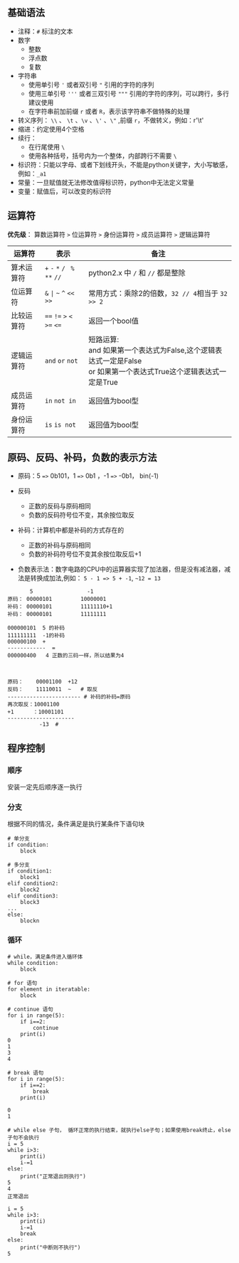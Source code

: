 
## 基础语法

- 注释：`#` 标注的文本
- 数字
    - 整数
    - 浮点数
    - 复数
- 字符串
    - 使用单引号 `'` 或者双引号 `"` 引用的字符的序列
    - 使用三单引号 `'''` 或者三双引号 `"""` 引用的字符的序列，可以跨行，多行建议使用
    - 在字符串前加前缀 `r` 或者 `R`，表示该字符串不做特殊的处理
- 转义序列： `\\` 、 `\t` 、`\v` 、`\'` 、`\"` ,前缀 `r`，不做转义，例如：r'\t'
- 缩进：约定使用4个空格
- 续行：
    - 在行尾使用 `\`
    - 使用各种括号，括号内为一个整体，内部跨行不需要 `\`
- 标识符：只能以字母、或者下划线开头，不能是python关键字，大小写敏感，例如：`_a1`
- 常量：一旦赋值就无法修改值得标识符，python中无法定义常量
- 变量：赋值后，可以改变的标识符

## 运算符

**优先级**： 算数运算符 `>` 位运算符 `>` 身份运算符 `>` 成员运算符 `>` 逻辑运算符

| 运算符 | 表示 | 备注 |
| --- | --- | --- |
| 算术运算符 | `+` `-` `*` `/ ` `%`  `**` `//` | python2.x 中 `/` 和 `//` 都是整除 |
| 位运算符 | `&` `\|` `~` `^` `<<`  `>>` | 常用方式：乘除2的倍数，`32 // 4`相当于 `32 >> 2`|
| 比较运算符 |  `==` `!=` `>` `<` `>=` `<=` | 返回一个bool值 |
|  逻辑运算符 |  `and` `or` `not`| 短路运算:<br> and 如果第一个表达式为False,这个逻辑表达式一定是False<br>or 如果第一个表达式True这个逻辑表达式一定是True |
|成员运算符 | `in` `not in` | 返回值为bool型 |
| 身份运算符|  `is` `is not` | 返回值为bool型 |

## 原码、反码、补码，负数的表示方法



- 原码：5 `=>` 0b101，1 `=>` 0b1 ，-1 `=>` -0b1， bin(-1)
- 反码
    - 正数的反码与原码相同
    - 负数的反码符号位不变，其余按位取反

- 补码：计算机中都是补码的方式存在的
    - 正数的补码与原码相同
    - 负数的补码符号位不变其余按位取反后+1

- 负数表示法：数字电路的CPU中的运算器实现了加法器，但是没有减法器，减法是转换成加法,例如： `5 - 1 => 5 + -1`, `~12 = 13`  

```
       5                 -1
原码： 00000101         10000001
补码： 00000101         11111110+1
补码： 00000101         11111111

000000101  5 的补码
111111111  -1的补码
000000100  + 
------------  = 
000000400   4 正数的三码一样，所以结果为4



原码：    00001100  +12
反码：    11110011  ~   # 取反 
----------------------- # 补码的补码=原码
再次取反：10001100     
+1      ：10001101
---------------------
          -13  # 
```

## 程序控制

### 顺序

安装一定先后顺序逐一执行

### 分支

根据不同的情况，条件满足是执行某条件下语句块

```
# 单分支
if condition:
    block
```
```
# 多分支
if condition1:
    block1
elif condition2:
    block2
elif condition3:
    block3
...
else:
    blockn
```

### 循环

```
# while，满足条件进入循环体
while condition:
    block
```
```
# for 语句
for element in iteratable:
    block
```
```
# continue 语句
for i in range(5):
    if i==2:
        continue
    print(i)
0
1
3
4
```
```
# break 语句
for i in range(5):
    if i==2:
        break
    print(i)

0
1
```
```
# while else 子句， 循环正常的执行结束，就执行else子句；如果使用break终止，else子句不会执行
i = 5
while i>3:
    print(i)
    i-=1
else:
    print("正常退出则执行")
5
4
正常退出

i = 5
while i>3:
    print(i)
    i-=1
    break
else:
    print("中断则不执行")
5
```